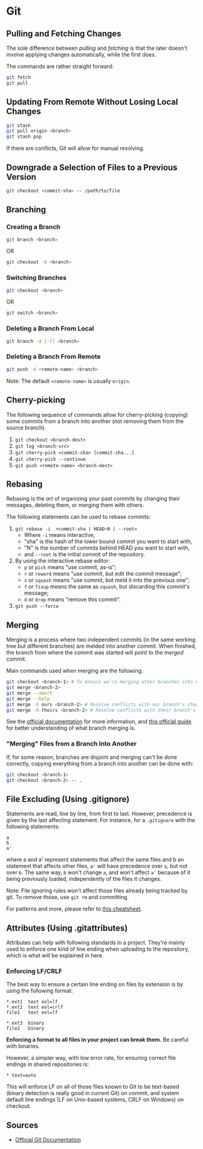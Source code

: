 # Git

## Pulling and Fetching Changes

The sole difference between _pulling_ and _fetching_ is that the later doesn't involve applying changes automatically,
while the first does.

The commands are rather straight forward:

```bash
git fetch
git pull
```

## Updating From Remote Without Losing Local Changes

```bash
git stash
git pull origin <branch>
git stash pop
```

If there are conflicts, Git will allow for manual resolving.

## Downgrade a Selection of Files to a Previous Version

```bash
git checkout <commit-sha> -- /path/to/file
```

## Branching

### Creating a Branch

```bash
git branch <branch>
```

OR

```bash
git checkout -b <branch>
```

### Switching Branches

```bash
git checkout <branch>
```

OR

```bash
git switch <branch>
```

### Deleting a Branch From Local

```bash
git branch -d [-f] <branch>
```

### Deleting a Branch From Remote

```bash
git push -d <remote-name> <branch>
```

Note: The default `<remote-name>` is usually `origin`.

## Cherry-picking

The following sequence of commands allow for cherry-picking (copying) some commits from a branch into another (not
removing them from the source branch).

1. `git checkout <branch-dest>`
2. `git log <branch-src>`
3. `git cherry-pick <commit-sha> [commit-sha...]`
4. `git cherry-pick --continue`
5. `git push <remote-name> <branch-dest>`

## Rebasing

Rebasing is the _art_ of organizing your past commits by changing their messages, deleting them, or merging them with
others.

The following statements can be used to rebase commits:

1. `git rebase -i  <commit-sha | HEAD~N | --root>`
    - Where `-i` means interactive,
    - "sha" is the hash of the lower bound commit you want to start with,
    - "N" is the number of commits behind HEAD you want to start with,
    - and `--root` is the initial commit of the repository.
2. By using the interactive rebase editor:
    - `p` or `pick` means "use commit, as-is";
    - `r` or `reword` means "use commit, but edit the commit message";
    - `s` or `squash` means "use commit, but meld it into the previous one";
    - `f` or `fixup` means the same as `squash`, but discarding this commit's message;
    - `d` or `drop` means "remove this commit".
3. `git push --force`

## Merging

Merging is a process where two independent commits (in the same working tree but different branches) are melded into
another commit. When finished, the branch from where the commit was started will point to the _merged_ commit.

Main commands used when merging are the following:

```bash
git checkout <branch-1> # To ensure we're merging other branches into branch-1
git merge <branch-2>
git merge --abort
git merge --help
git merge -X ours <branch-2> # Resolve conflicts with our branch's changes
git merge -X theirs <branch-2> # Resolve conflicts with their branch's changes
```

See the [official documentation](https://git-scm.com/docs/git-merge) for more information,
and [this official guide](https://git-scm.com/book/en/v2/Git-Branching-Basic-Branching-and-Merging) for better
understanding of what branch merging is.

### "Merging" Files from a Branch Into Another

If, for some reason, branches are disjoint and merging can't be done correctly, copying everything from a branch into
another can be done with:

```bash
git checkout <branch-1>
git checkout <branch-2> -- .
```

## File Excluding (Using .gitignore)

Statements are read, line by line, from first to last. However, precedence is given by the last affecting statement. For
instance, for a `.gitignore` with the following statements:

```
a
b
a'
```

where a and a' represent statements that affect the same files and b an statement that affects other files,
`a'` will have precedence over `a`, but not over `b`. The same way, `b` won't change `a`, and won't affect `a'` because
of it being previously loaded, independently of the files it changes.

Note: File ignoring rules won't affect those files already being tracked by git. To remove those, use `git rm` and
committing.

For patterns and more, please refer
to [this cheatsheet](https://gist.github.com/jstnlvns/ebaa046fae16543cc9efc7f24bcd0e31).

## Attributes (Using .gitattributes)

Attributes can help with following standards in a project. They're mainly used to enforce one kind of line ending when
uploading to the repository, which is what will be explained in here.

### Enforcing LF/CRLF

The best way to ensure a certain line ending on files by extension is by using the following format:

```
*.ext1  text eol=lf
*.ext2  text eol=crlf
file1   text eol=lf

*.ext3  binary
file2   binary
```

**Enforcing a format to all files in your project can break them.** Be careful with binaries.

However, a simpler way, with low error rate, for ensuring correct file endings in shared repositories is:

```
* text=auto
```

This will enforce LF on all of those files known to Git to be text-based (binary detection is really good in current
Git) on commit, and system default line endings (LF on Unix-based systems, CRLF on Windows) on checkout.

## Sources

- [Official Git Documentation](https://git-scm.com/docs)
